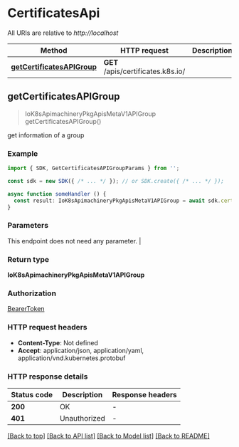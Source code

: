 # CertificatesApi

All URIs are relative to *http://localhost*

| Method                                               | HTTP request                                         | Description                                          |
| ---------------------------------------------------- | ---------------------------------------------------- | ---------------------------------------------------- |
| [**getCertificatesAPIGroup**](CertificatesApi.md#getcertificatesapigroup) | **GET** /apis/certificates.k8s.io/ |  |


## **getCertificatesAPIGroup**
> IoK8sApimachineryPkgApisMetaV1APIGroup getCertificatesAPIGroup()

get information of a group

### Example

```typescript
import { SDK, GetCertificatesAPIGroupParams } from '';

const sdk = new SDK({ /* ... */ }); // or SDK.create({ /* ... */ });

async function someHandler () {
  const result: IoK8sApimachineryPkgApisMetaV1APIGroup = await sdk.certificates.getCertificatesAPIGroup()
}
```

### Parameters
This endpoint does not need any parameter. |


### Return type

**IoK8sApimachineryPkgApisMetaV1APIGroup**

### Authorization

[BearerToken](../authorization.md#BearerToken)

### HTTP request headers

 - **Content-Type**: Not defined
 - **Accept**: application/json, application/yaml, application/vnd.kubernetes.protobuf


### HTTP response details
| Status code | Description | Response headers |
|-------------|-------------|------------------|
| **200** | OK |  -  |
| **401** | Unauthorized |  -  |

[[Back to top]](CertificatesApi.md#certificatesapi) [[Back to API list]](../apis.md#documentation) [[Back to Model list]](../models.md#documentation) [[Back to README]](../../readme.md)


